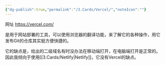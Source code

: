 ```yaml
---
{"dg-publish":true,"permalink":"/3.Cards/Vercel/","noteIcon":""}
---
```


网址 https://vercel.com/

是用于网站部署的工具，可以使用浏览器的翻译功能，来了解它的各种操作，用它发布Git的仓库其实挺方便快捷的。

它的缺点是，给出的二级域名有时没办法在移动端打开，在电脑端打开是正常的。因此我倾向于使用[[3.Cards/Netlify\|Netlify]]，它没有Vercel的缺点。